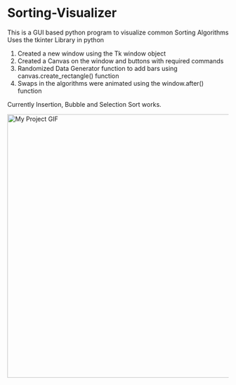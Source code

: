 # Sorting-Visualizer
This is a GUI based python program to visualize common Sorting Algorithms
Uses the tkinter Library in python
1. Created a new window using the Tk window object
2. Created a Canvas on the window and buttons with required commands
3. Randomized Data Generator function to add bars using canvas.create_rectangle() function
4. Swaps in the algorithms were animated using the window.after() function

Currently Insertion, Bubble and Selection Sort works.

<img src="https://im2.ezgif.com/tmp/ezgif-2-efd5666122c1.gif" alt="My Project GIF" width="800" height="600">
